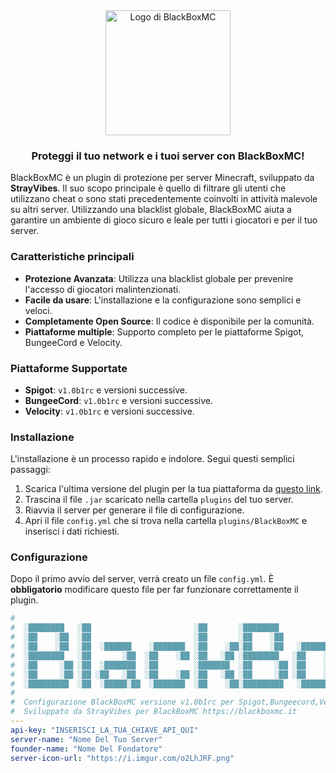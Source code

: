 <div align="center">
  <img src="https://i.imgur.com/o2LhJRF.png" alt="Logo di BlackBoxMC" width="200">
  <br>
  <h3>Proteggi il tuo network e i tuoi server con BlackBoxMC!</h3>
</div>

BlackBoxMC è un plugin di protezione per server Minecraft, sviluppato da **StrayVibes**. Il suo scopo principale è quello di filtrare gli utenti che utilizzano cheat o sono stati precedentemente coinvolti in attività malevole su altri server. Utilizzando una blacklist globale, BlackBoxMC aiuta a garantire un ambiente di gioco sicuro e leale per tutti i giocatori e per il tuo server.

### Caratteristiche principali

* **Protezione Avanzata**: Utilizza una blacklist globale per prevenire l'accesso di giocatori malintenzionati.
* **Facile da usare**: L'installazione e la configurazione sono semplici e veloci.
* **Completamente Open Source**: Il codice è disponibile per la comunità.
* **Piattaforme multiple**: Supporto completo per le piattaforme Spigot, BungeeCord e Velocity.

### Piattaforme Supportate

* **Spigot**: `v1.0b1rc` e versioni successive.
* **BungeeCord**: `v1.0b1rc` e versioni successive.
* **Velocity**: `v1.0b1rc` e versioni successive.

### Installazione

L'installazione è un processo rapido e indolore. Segui questi semplici passaggi:

1.  Scarica l'ultima versione del plugin per la tua piattaforma da [questo link](https://blackboxmc.it/plugin.html).
2.  Trascina il file `.jar` scaricato nella cartella `plugins` del tuo server.
3.  Riavvia il server per generare il file di configurazione.
4.  Apri il file `config.yml` che si trova nella cartella `plugins/BlackBoxMC` e inserisci i dati richiesti.

### Configurazione

Dopo il primo avvio del server, verrà creato un file `config.yml`. È **obbligatorio** modificare questo file per far funzionare correttamente il plugin.

```yaml
#
#  ░████████   ░██                       ░██       ░████████                         ░███     ░███   ░██████
#  ░██    ░██  ░██                       ░██       ░██    ░██                        ░████   ░████  ░██   ░██
#  ░██    ░██  ░██  ░██████    ░███████  ░██    ░██░██    ░██   ░███████  ░██    ░██ ░██░██ ░██░██ ░██
#  ░████████   ░██       ░██  ░██    ░██ ░██   ░██ ░████████   ░██    ░██  ░██  ░██  ░██ ░████ ░██ ░██
#  ░██     ░██ ░██  ░███████  ░██        ░███████  ░██     ░██ ░██    ░██   ░█████   ░██  ░██  ░██ ░██
#  ░██     ░██ ░██ ░██   ░██  ░██    ░██ ░██   ░██ ░██     ░██ ░██    ░██  ░██  ░██  ░██       ░██  ░██   ░██
#  ░█████████  ░██  ░█████░██  ░███████  ░██    ░██░█████████   ░███████  ░██    ░██ ░██       ░██   ░██████
#
#  Configurazione BlackBoxMC versione v1.0b1rc per Spigot,Bungeecord,Velocity
#  Sviluppato da StrayVibes per BlackBoxMC https://blackboxmc.it
---
api-key: "INSERISCI_LA_TUA_CHIAVE_API_QUI"
server-name: "Nome Del Tuo Server"
founder-name: "Nome Del Fondatore"
server-icon-url: "https://i.imgur.com/o2LhJRF.png"
```
